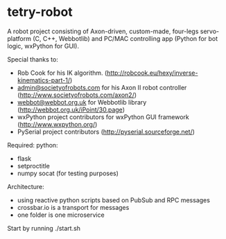 tetry-robot
===========

A robot project consisting of Axon-driven, custom-made, four-legs servo-platform (C, C++, Webbotlib) and PC/MAC controlling app (Python for bot logic, wxPython for GUI).

Special thanks to:
 - Rob Cook for his IK algorithm. (http://robcook.eu/hexy/inverse-kinematics-part-1/)
 - admin@societyofrobots.com for his Axon II robot controller (http://www.societyofrobots.com/axon2/)
 - webbot@webbot.org.uk for Webbotlib library  (http://webbot.org.uk/iPoint/30.page)
 - wxPython project contributors for wxPython GUI framework (http://www.wxpython.org/)
 - PySerial project contributors (http://pyserial.sourceforge.net/)
  
 
Required:
python:
 - flask
 - setproctitle
 - numpy
socat (for testing purposes)

Architecture:
 - using reactive python scripts based on PubSub and RPC messages
 - crossbar.io is a transport for messages
 - one folder is one microservice
 
Start by running ./start.sh